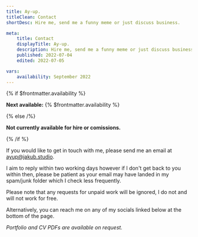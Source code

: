 ```yaml
---
title: Ay-up.
titleClean: Contact
shortDesc: Hire me, send me a funny meme or just discuss business.

meta:
    title: Contact
    displayTitle: Ay-up.
    description: Hire me, send me a funny meme or just discuss business.
    published: 2022-07-04
    edited: 2022-07-05

vars:
    availability: September 2022
---
```


{% if $frontmatter.availability %}

**Next available:** {% $frontmatter.availability %}

{% else /%}

**Not currently available for hire or comissions.**

{% /if %}

If you would like to get in touch with me, please send me an email at [ayup@jakub.studio](mailto:ayup@jakub.studio).

I aim to reply within two working days however if I don't get back to you within then, please be patient as your email may have landed in my spam/junk folder which I check less frequently.

Please note that any requests for unpaid work will be ignored, I do not and will not work for free.

Alternatively, you can reach me on any of my socials linked below at the bottom of the page.

_Portfolio and CV PDFs are available on request._